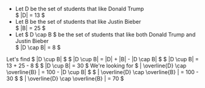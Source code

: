 <ul>
<li> Let D be the set of students that like Donald Trump <br/> 
$ |D| = 13 $
	<li> Let B be the set of students that like Justin Bieber <br/> 
	      $ |B| = 25 $
	<li> Let $ D \cap B $ be the set of students that like both Donald Trump and Justin Bieber <br/> 
	      $ |D \cap B| = 8 $
</ul>
Let's find $ |D \cup B| $ 
$ |D \cup B| = |D| + |B| - |D \cap B| $ 
$ |D \cup B| = 13 + 25 - 8 $ 
$ |D \cup B| = 30 $ 
We're looking for $ | \overline{D} \cap \overline{B} | = 100 - |D \cup B| $ 
$ | \overline{D} \cap \overline{B} | = 100 - 30 $ 
$ | \overline{D} \cap \overline{B} | = 70 $
